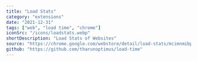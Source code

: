 ```yaml
---
title: "Load Stats"
category: "extensions"
date: "2021-12-31"
tags: ["web", "load time", "chrome"]
iconSrc: "/icons/loadstats.webp"
shortDescription: "Load Stats of Websites"
source: "https://chrome.google.com/webstore/detail/load-stats/mcimnmibpilhcpmalceffnaabmdfodhh"
github: "https://github.com/tharunoptimus/load-time"
---
```

